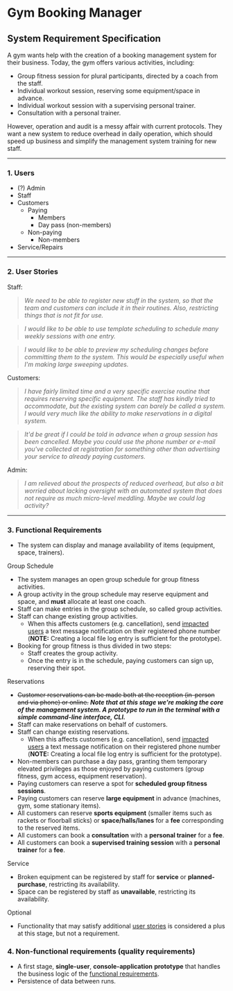 # Gym Booking Manager
## System Requirement Specification

A gym wants help with the creation of a booking management system for their business. Today, the gym offers various activities, including:

- Group fitness session for plural participants, directed by a coach from the staff.
- Individual workout session, reserving some equipment/space in advance.
- Individual workout session with a supervising personal trainer.
- Consultation with a personal trainer.

 However, operation and audit is a messy affair with current protocols. They want a new system to reduce overhead in daily operation, which should speed up business and simplify the management system training for new staff.
***
### 1. Users
- (?) Admin
- Staff
- Customers
    - Paying
        - Members
        - Day pass (non-members)
    - Non-paying
        - Non-members
- Service/Repairs
***
### 2. User Stories
Staff:
> <a id="us-5"></a>*We need to be able to register new stuff in the system, so that the team and customers can include it in their routines. Also, restricting things that is not fit for use.*

> <a id="us-1"></a>*I would like to be able to use template scheduling to schedule many weekly sessions with one entry.*

> <a id="us-2"></a>*I would like to be able to preview my scheduling changes before committing them to the system. This would be especially useful when I'm making large sweeping updates.*

Customers:
> <a id="us-6"></a> *I have fairly limited time and a very specific exercise routine that requires reserving specific equipment. The staff has kindly tried to accommodate, but the existing system can barely be called a system. I would very much like the ability to make reservations in a digital system.*

> <a id="us-3"></a>*It'd be great if I could be told in advance when a group session has been cancelled. Maybe you could use the phone number or e-mail you've collected at registration for something other than advertising your service to already paying customers.*

Admin:
> <a id="us-4"></a>*I am relieved about the prospects of reduced overhead, but also a bit worried about lacking oversight with an automated system that does not require as much micro-level meddling. Maybe we could log activity?*
***
### 3. Functional Requirements

- The system can display and manage availability of items (equipment, space, trainers).

Group Schedule
- The system manages an open group schedule for group fitness activities.
- A group activity in the group schedule may reserve equipment and space, and **must** allocate at least one coach.
- Staff can make entries in the group schedule, so called group activities.
- Staff can change existing group activities.
    - When this affects customers (e.g. cancellation), send [impacted users](#us-3) a text message notification on their registered phone number (**NOTE:** Creating a local file log entry is sufficient for the prototype).
- Booking for group fitness is thus divided in two steps:
    - Staff creates the group activity.
    - Once the entry is in the schedule, paying customers can sign up, reserving their spot.

Reservations
- ~~Customer reservations can be made both at the reception (in-person and via phone) or online.~~ **_Note that at this stage we're making the core of the management system. A prototype to run in the terminal with a simple command-line interface, CLI._**
- Staff can make reservations on behalf of customers.
- Staff can change existing reservations.
    - When this affects customers (e.g. cancellation), send [impacted users](#us-3) a text message notification on their registered phone number (**NOTE:** Creating a local file log entry is sufficient for the prototype).
- Non-members can purchase a day pass, granting them temporary elevated privileges as those enjoyed by paying customers (group fitness, gym access, equipment reservation).
- Paying customers can reserve a spot for **scheduled group fitness sessions**.
- Paying customers can reserve **large equipment** in advance (machines, gym, some stationary items).
- All customers can reserve **sports equipment** (smaller items such as rackets or floorball sticks) or **space/halls/lanes** for a **fee** corresponding to the reserved items.
- All customers can book a **consultation** with a **personal trainer** for a **fee**.
- All customers can book a **supervised training session** with a **personal trainer** for a **fee**.

Service
- Broken equipment can be registered by staff for **service** or **planned-purchase**, restricting its availability.
- Space can be registered by staff as **unavailable**, restricting its availability.

Optional
- Functionality that may satisfy additional [user stories](#2-user-stories) is considered a plus at this stage, but not a requirement.

### 4. Non-functional requirements (quality requirements)
- A first stage, **single-user**, **console-application** **prototype** that handles the business logic of the [functional requirements](#3-functional-requirements).
- Persistence of data between runs.






